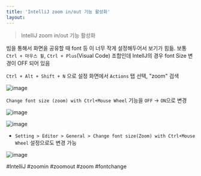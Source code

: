 ```yaml
---
title: 'IntelliJ zoom in/out 기능 활성화'
layout: 
---
```


> IntelliJ zoom in/out 기능 활성화

빔을 통해서 화면을 공유할 때 font 등 이 너무 작게 설정해두어서 보기가 힘듦.
보통 `Ctrl + 마우스 휠`, `Ctrl + Plus`(Visual Code) 조합인데 
IntellJ의 경우 font Size 변경이 OFF 되어 있음

`Ctrl + Alt + Shift + N` 으로 설정 화면에서 `Actions` 탭 선택, "zoom" 검색

![image](https://user-images.githubusercontent.com/1871682/76187265-3e2b8c80-6218-11ea-866e-621597ae70a7.png)

`Change font size (zoom) with Ctrl+Mouse Wheel` 기능을 `OFF` -> `ON`으로 변경

![image](https://user-images.githubusercontent.com/1871682/76187394-95c9f800-6218-11ea-8600-5b95d42fd34d.png)


![image](https://user-images.githubusercontent.com/1871682/76187596-14bf3080-6219-11ea-805a-abf86fa26847.png)



* `Setting > Editor > General > Change font size(Zoom) with Ctrl+Mouse Wheel` 설정으로도 변경 가능

![image](https://user-images.githubusercontent.com/1871682/76188052-716f1b00-621a-11ea-814e-233fe3f126f6.png)



#IntelliJ  #zoomin #zoomout #zoom #fontchange